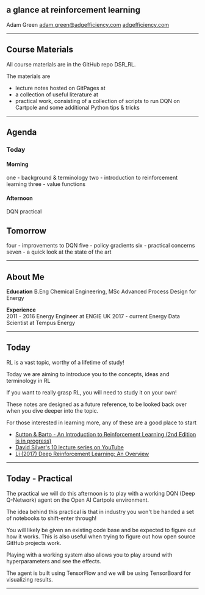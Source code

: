 ## a glance at reinforcement learning

Adam Green
[adam.green@adgefficiency.com](adam.green@adgefficiency.com)
[adgefficiency.com](http://adgefficiency.com)

---

## Course Materials

All course materials are in the GitHub repo DSR_RL.

The materials are
- lecture notes hosted on GitPages at
- a collection of useful literature at
- practical work, consisting of a collection of scripts to run DQN on Cartpole and some additional Python tips & tricks

---

## Agenda

### Today
#### Morning
one - background & terminology
two - introduction to reinforcement learning
three - value functions

#### Afternoon
DQN practical

## Tomorrow
four - improvements to DQN
five - policy gradients
six - practical concerns
seven - a quick look at the state of the art

---

## About Me

**Education** 
B.Eng Chemical Engineering, MSc Advanced Process Design for Energy

**Experience**  
2011 - 2016 Energy Engineer at ENGIE UK
2017 - current Energy Data Scientist at Tempus Energy

---

## Today

RL is a vast topic, worthy of a lifetime of study!  

Today we are aiming to introduce you to the concepts, ideas and terminology in RL

If you want to really grasp RL, you will need to study it on your own!

These notes are designed as a future reference, to be looked back over when you dive deeper into the topic.

For those interested in learning more, any of these are a good place to start
- [Sutton & Barto - An Introduction to Reinforcement Learning (2nd Edition is in
  progress)](http://incompleteideas.net/book/bookdraft2017nov5.pdf)
- [David Silver's 10 lecture series on YouTube](https://www.youtube.com/watch?v=2pWv7GOvuf0)
- [Li (2017) Deep Reinforcement Learning: An Overview](https://arxiv.org/abs/1701.07274)

---

## Today - Practical

The practical we will do this afternoon is to play with a working DQN (Deep Q-Network) agent on the Open AI Cartpole
environment.

The idea behind this practical is that in industry you won't be handed a set of notebooks to shift-enter through!  

You will likely be given an existing code base and be expected to figure out how it works.  This is also useful when
trying to figure out how open source GitHub projects work.

Playing with a working system also allows you to play around with hyperparameters and see the effects.

The agent is built using TensorFlow and we will be using TensorBoard for visualizing results.

---



